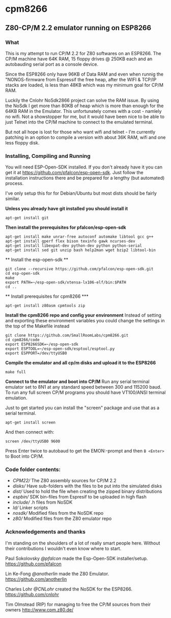 # cpm8266

## Z80-CP/M 2.2 emulator running on ESP8266

### What

This is my attempt to run CP/M 2.2 for Z80 softwares on an ESP8266.
The CP/M machine have 64K RAM, 15 floppy drives @ 250KB each and an
autobauding serial port as a console device.

Since the ESP8266 only have 96KB of Data RAM and even when runnig the "NONOS-firmware 
from Espressif the free heap, after the WIFI & TCP/IP stacks are
loaded, is less than 48KB which was my minimum goal for CP/M RAM.

Luckily the Cnlohr NoSdk2866 project can solve the RAM issue. By using the
NoSdk I get more than 80KB of heap which is more than enough for
the 64KB RAM in the Emulator.  This unfortunately comes with a cost -
namlely no wifi.  Not a showstopper for me, but it would have been nice to
be able to just Telnet into the CP/M machine to connect to the emulated
terminal. 

But not all hope is lost for those who want wifi and telnet - I'm currently
patching in an option to compile a version with about 36K RAM, wifi and one
less floppy disk.


### Installing, Compiling and Running

You will need ESP-Open-SDK installed. If you don't already have it you can
get it at https://github.com/pfalcon/esp-open-sdk. Just follow the
installation instructions there and be prepared for a lengthy (but automated)
process.

I've only setup this for for Debian/Ubuntu but most dists should be fairly
similar.

**Unless you already have git installed you should install it**

```apt-get install git```

**Then install the prerequisites for pfalcon/esp-open-sdk**

```
apt-get install make unrar-free autoconf automake libtool gcc g++ 
apt-get install gperf flex bison texinfo gawk ncurses-dev 
apt-get install libexpat-dev python-dev python python-serial 
apt-get install sed git unzip bash help2man wget bzip2 libtool-bin
```

** Install the esp-open-sdk **

```
git clone --recursive https://github.com/pfalcon/esp-open-sdk.git
cd esp-open-sdk
make
export PATH=~/esp-open-sdk/xtensa-lx106-elf/bin:$PATH
cd ..
```

** Install prerequisites for cpm8266 ***

```
apt-get install z80asm cpmtools zip
```

**Install the cpm8266 repo and config your environment**
Instead of setting and exporting these environment variables you could change the settings in the top of the Makefile instead
```
git clone https://github.com/SmallRoomLabs/cpm8266.git
cd cpm8266/code
export ESP8266SDK=~/esp-open-sdk
export ESPTOOL=~/esp-open-sdk/esptool/esptool.py
export ESPPORT=/dev/ttyUSB0
```

**Compile the emulator and all cp/m disks and upload it to the ESP8266**

```make full```

**Connect to the emulator and boot into CP/M**
Run any serial terminal emulator set to 8N1 at any standard speed between 300 and 115200 baud. To run any full screen CP/M programs you should have VT100/ANSI terminal emulation.

Just to get started you can install the "screen" package and use that as a serial terminal.

```apt-get install screen```

And then connect with:

```screen /dev/ttyUSB0 9600```

Press Enter twice to autobaud to get the EMON:-prompt and then ```B <Enter>``` to Boot into CP/M.



### Code folder contents:
- *CPM22/* The Z80 assembly sources for CP/M 2.2
- *disks/* Have sub-folders with the files to be put into the simulated disks
- *dist/* Used to hold the file when creating the zipped binary distributions
- *espbin/* SDK bin-files from Espresif to be uploaded in high flash 
- *include/* .h files from NoSDK
- *ld/* Linker scripts
- *nosdk/* Modified files from the NoSDK repo
- *z80/* Modified files from the Z80 emulator repo 



### Acknowledgements and thanks
I'm standing on the shoulders of a lot of really smart people here. Without
their contributions I wouldn't even know where to start.

Paul Sokolovsky _@pfalcon_ made the Esp-Open-SDK installer/setup. https://github.com/pfalcon

Lin Ke-Fong _@anotherlin_ made the Z80 Emulator. https://github.com/anotherlin

Charles Lohr _@CNLohr_ created the NoSDK for the ESP8266. https://github.com/cnlohr

Tim Olmstead (RIP) for managing to free the CP/M sources from their owners http://www.cpm.z80.de/ 

